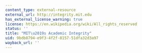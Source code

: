 ```yaml
---
content_type: external-resource
external_url: http://integrity.mit.edu
has_external_license_warning: true
license: https://en.wikipedia.org/wiki/All_rights_reserved
status: ''
title: "MIT\u2019s Academic Integrity"
uid: 9bdb8794-e9f3-4f2f-8157-51dfa32d3a97
wayback_url: ''
---
```

